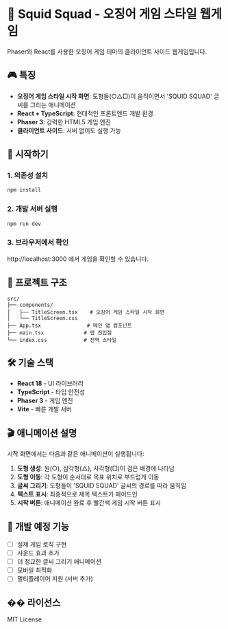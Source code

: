 # 🦑 Squid Squad - 오징어 게임 스타일 웹게임

Phaser와 React를 사용한 오징어 게임 테마의 클라이언트 사이드 웹게임입니다.

## 🎮 특징

- **오징어 게임 스타일 시작 화면**: 도형들(○△□)이 움직이면서 'SQUID SQUAD' 글씨를 그리는 애니메이션
- **React + TypeScript**: 현대적인 프론트엔드 개발 환경
- **Phaser 3**: 강력한 HTML5 게임 엔진
- **클라이언트 사이드**: 서버 없이도 실행 가능

## 🚀 시작하기

### 1. 의존성 설치
```bash
npm install
```

### 2. 개발 서버 실행
```bash
npm run dev
```

### 3. 브라우저에서 확인
http://localhost:3000 에서 게임을 확인할 수 있습니다.

## 📁 프로젝트 구조

```
src/
├── components/
│   ├── TitleScreen.tsx    # 오징어 게임 스타일 시작 화면
│   └── TitleScreen.css
├── App.tsx               # 메인 앱 컴포넌트
├── main.tsx             # 앱 진입점
└── index.css            # 전역 스타일
```

## 🛠️ 기술 스택

- **React 18** - UI 라이브러리
- **TypeScript** - 타입 안전성
- **Phaser 3** - 게임 엔진
- **Vite** - 빠른 개발 서버

## 🎬 애니메이션 설명

시작 화면에서는 다음과 같은 애니메이션이 실행됩니다:

1. **도형 생성**: 원(○), 삼각형(△), 사각형(□)이 검은 배경에 나타남
2. **도형 이동**: 각 도형이 순서대로 목표 위치로 부드럽게 이동
3. **글씨 그리기**: 도형들이 'SQUID SQUAD' 글씨의 경로를 따라 움직임
4. **텍스트 표시**: 최종적으로 제목 텍스트가 페이드인
5. **시작 버튼**: 애니메이션 완료 후 빨간색 게임 시작 버튼 표시

## 🎯 개발 예정 기능

- [ ] 실제 게임 로직 구현
- [ ] 사운드 효과 추가
- [ ] 더 정교한 글씨 그리기 애니메이션
- [ ] 모바일 최적화
- [ ] 멀티플레이어 지원 (서버 추가)

## �� 라이선스

MIT License